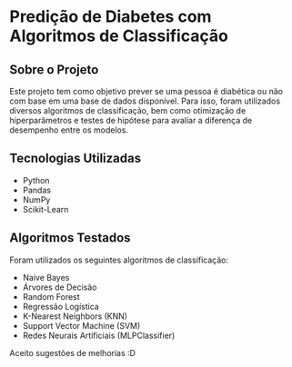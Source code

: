# Predição de Diabetes com Algoritmos de Classificação

## Sobre o Projeto
Este projeto tem como objetivo prever se uma pessoa é diabética ou não com base em uma base de dados disponível. Para isso, foram utilizados diversos algoritmos de classificação, bem como otimização de hiperparâmetros e testes de hipótese para avaliar a diferença de desempenho entre os modelos.

## Tecnologias Utilizadas
- Python
- Pandas
- NumPy
- Scikit-Learn

## Algoritmos Testados
Foram utilizados os seguintes algoritmos de classificação:
- Naive Bayes
- Árvores de Decisão
- Random Forest
- Regressão Logística
- K-Nearest Neighbors (KNN)
- Support Vector Machine (SVM)
- Redes Neurais Artificiais (MLPClassifier)

Aceito sugestões de melhorias :D


